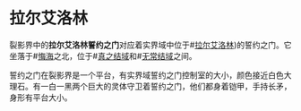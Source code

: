 # 拉尔艾洛林
裂影界中的**拉尔艾洛林誓约之门**对应着实界域中位于#[拉尔艾洛林](locations/rall-elorim))的誓约之门。它坐落于#[悔海](locations/sea-of-regret)之北，位于#[真之结域](locations/nexus-of-truth)和#[无常结域](locations/nexus-of-transition)之间。

誓约之门在裂影界是一个平台，有实界域誓约之门控制室的大小，颜色接近白色大理石。有一白一黑两个巨大的灵体守卫着誓约之门，他们都身着铠甲，手持长矛，身形有平台大小。

